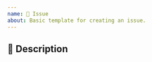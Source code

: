 ```yaml
---
name: 📝 Issue
about: Basic template for creating an issue.
---
```


## 📝 Description

<!-- Describe the intent here. -->

<!-- Uncomment this section if your issue depends on another one.
## 🔗 Dependencies

This issue is blocked by the following items:

- [ ] ...
-->

<!-- This section will be filled and uncommented by a maintainer.
## ✅ Checklist

> See the [_Issue implementation_ section in the contributing guidelines](https://github.com/kotools/types/blob/main/CONTRIBUTING.md#issue-implementation) before addressing the following checklist.

- [ ] ...
-->

<!-- Include the following step in case of tracking issues.
- [ ] 📝 After closing this issue, attach tracking issues to a milestone.
-->
